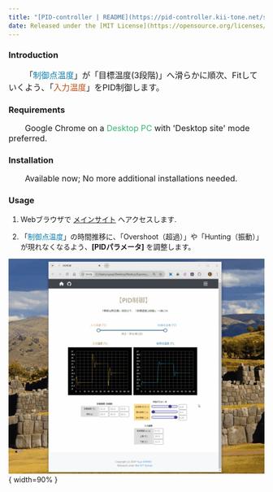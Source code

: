 ```yaml
---
title: "[PID-controller | README](https://pid-controller.kii-tone.net/src/README.html)"
date: Released under the [MIT License](https://opensource.org/licenses/mit-license.php)
---
```



### Introduction

<p style="text-indent:2em; font-size: 115%;">
「<font color="#0D7EAB">制御点温度</font>」が「目標温度(3段階)」へ滑らかに順次、Fitしていくよう、「<font color="#C04F15">入力温度</font>」をPID制御します。
</p>

### Requirements

<p style="text-indent:2em; font-size: 115%;">
Google Chrome on a <font color="MediumSeaGreen">Desktop PC</font> with 'Desktop site' mode preferred.
</p>

### Installation

<p style="text-indent:2em; font-size: 115%;">
Available now; No more additional installations needed.
</p>

### Usage

<p style="text-indent:3em; font-size: 115%;">

1. Webブラウザで [メインサイト](https://pid-controller.kii-tone.net/) へアクセスします.

2. 「<font color="#0D7EAB">制御点温度</font>」の時間推移に、「Overshoot（超過）」や「Hunting（振動）」が現れなくなるよう、<b>[PIDパラメータ]</b> を調整します。
</p>

![](./PID-controller.gif){ width=90% }
<br>
<br>